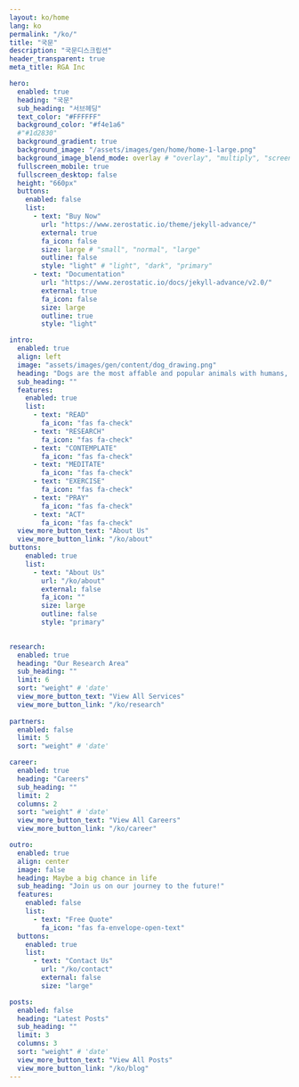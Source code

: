 ```yaml
---
layout: ko/home
lang: ko
permalink: "/ko/"
title: "국문"
description: "국문디스크립션"
header_transparent: true
meta_title: RGA Inc

hero:
  enabled: true
  heading: "국문"
  sub_heading: "서브헤딩"
  text_color: "#FFFFFF"
  background_color: "#f4e1a6"
  #"#1d2830"
  background_gradient: true
  background_image: "/assets/images/gen/home/home-1-large.png"
  background_image_blend_mode: overlay # "overlay", "multiply", "screen"
  fullscreen_mobile: true
  fullscreen_desktop: false
  height: "660px"
  buttons:
    enabled: false
    list:
      - text: "Buy Now"
        url: "https://www.zerostatic.io/theme/jekyll-advance/"
        external: true
        fa_icon: false
        size: large # "small", "normal", "large"
        outline: false
        style: "light" # "light", "dark", "primary"
      - text: "Documentation"
        url: "https://www.zerostatic.io/docs/jekyll-advance/v2.0/"
        external: true
        fa_icon: false
        size: large
        outline: true
        style: "light"

intro:
  enabled: true
  align: left
  image: "assets/images/gen/content/dog_drawing.png"
  heading: "Dogs are the most affable and popular animals with humans, having communicated with them on a deep level for a long time. RGA recreates these dogs through engineering. RGA has named this the R.pet. We work with the following principles to achieve challenging and creative goals."
  sub_heading: ""
  features:
    enabled: true
    list:
      - text: "READ"
        fa_icon: "fas fa-check"
      - text: "RESEARCH"
        fa_icon: "fas fa-check"
      - text: "CONTEMPLATE"
        fa_icon: "fas fa-check"
      - text: "MEDITATE"
        fa_icon: "fas fa-check"
      - text: "EXERCISE"
        fa_icon: "fas fa-check"
      - text: "PRAY"
        fa_icon: "fas fa-check"
      - text: "ACT"
        fa_icon: "fas fa-check"
  view_more_button_text: "About Us"
  view_more_button_link: "/ko/about"
buttons:
    enabled: true
    list:
      - text: "About Us"
        url: "/ko/about"
        external: false
        fa_icon: ""
        size: large
        outline: false
        style: "primary"
        

research:
  enabled: true
  heading: "Our Research Area"
  sub_heading: ""
  limit: 6
  sort: "weight" # 'date'
  view_more_button_text: "View All Services"
  view_more_button_link: "/ko/research"
      
partners:
  enabled: false
  limit: 5
  sort: "weight" # 'date'

career:
  enabled: true
  heading: "Careers"
  sub_heading: ""
  limit: 2
  columns: 2
  sort: "weight" # 'date'
  view_more_button_text: "View All Careers"
  view_more_button_link: "/ko/career"

outro:
  enabled: true
  align: center
  image: false
  heading: Maybe a big chance in life
  sub_heading: "Join us on our journey to the future!"
  features:
    enabled: false
    list:
      - text: "Free Quote"
        fa_icon: "fas fa-envelope-open-text"
  buttons:
    enabled: true
    list:
      - text: "Contact Us"
        url: "/ko/contact"
        external: false
        size: "large"

posts:
  enabled: false
  heading: "Latest Posts"
  sub_heading: ""
  limit: 3
  columns: 3
  sort: "weight" # 'date'
  view_more_button_text: "View All Posts"
  view_more_button_link: "/ko/blog"
---
```

